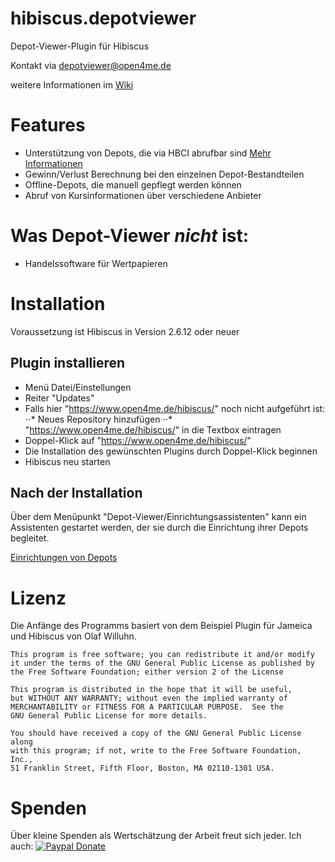 hibiscus.depotviewer
====================

Depot-Viewer-Plugin für Hibiscus

Kontakt via depotviewer@open4me.de

weitere Informationen im [Wiki](https://github.com/littleyoda/hibiscus.depotviewer/wiki)

# Features
* Unterstützung von Depots, die via HBCI abrufbar sind [Mehr Informationen](banken.md)
* Gewinn/Verlust Berechnung bei den einzelnen Depot-Bestandteilen
* Offline-Depots, die manuell gepflegt werden können
* Abruf von Kursinformationen über verschiedene Anbieter

# Was Depot-Viewer _nicht_ ist:
* Handelssoftware für Wertpapieren



# Installation
Voraussetzung ist Hibiscus in Version 2.6.12 oder neuer

## Plugin installieren
* Menü Datei/Einstellungen
* Reiter "Updates"
* Falls hier "https://www.open4me.de/hibiscus/" noch nicht aufgeführt ist:
⋅⋅* Neues Repository hinzufügen
⋅⋅* "https://www.open4me.de/hibiscus/" in die Textbox eintragen
* Doppel-Klick auf "https://www.open4me.de/hibiscus/"
* Die Installation des gewünschten Plugins durch Doppel-Klick beginnen
* Hibiscus neu starten

## Nach der Installation
Über dem Menüpunkt "Depot-Viewer/Einrichtungsassistenten" kann ein Assistenten gestartet werden, der sie durch die Einrichtung ihrer Depots begleitet.

[Einrichtungen von Depots](banken.md)

# Lizenz
Die Anfänge des Programms basiert von dem Beispiel Plugin für Jameica und Hibiscus von Olaf Willuhn.

    This program is free software; you can redistribute it and/or modify
    it under the terms of the GNU General Public License as published by
    the Free Software Foundation; either version 2 of the License

    This program is distributed in the hope that it will be useful,
    but WITHOUT ANY WARRANTY; without even the implied warranty of
    MERCHANTABILITY or FITNESS FOR A PARTICULAR PURPOSE.  See the
    GNU General Public License for more details.

    You should have received a copy of the GNU General Public License along
    with this program; if not, write to the Free Software Foundation, Inc.,
    51 Franklin Street, Fifth Floor, Boston, MA 02110-1301 USA.

# Spenden
Über kleine Spenden als Wertschätzung der Arbeit freut sich jeder. Ich auch:
[![Paypal Donate](https://img.shields.io/badge/paypal-donate-yellow.svg)](https://www.paypal.com/paypalme/littleyoda/)
